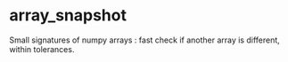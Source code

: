 # array_snapshot
Small signatures of numpy arrays : fast check if another array is different, within tolerances.
